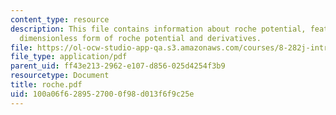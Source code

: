```yaml
---
content_type: resource
description: This file contains information about roche potential, features of the
  dimensionless form of roche potential and derivatives.
file: https://ol-ocw-studio-app-qa.s3.amazonaws.com/courses/8-282j-introduction-to-astronomy-spring-2006/100a06f6289527000f98d013f6f9c25e_roche.pdf
file_type: application/pdf
parent_uid: ff43e213-2962-e107-d856-025d4254f3b9
resourcetype: Document
title: roche.pdf
uid: 100a06f6-2895-2700-0f98-d013f6f9c25e
---
```

